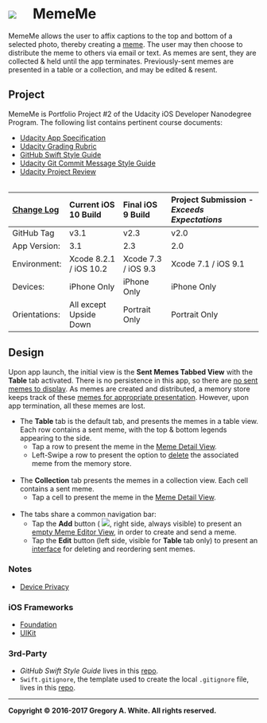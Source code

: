 # ![][AppIcon]&nbsp;&nbsp;&nbsp;&nbsp;&nbsp;MemeMe

MemeMe allows the user to affix captions to the top and bottom of a selected photo, thereby creating a [meme][Meme]. The user may then choose to distribute the meme to others via email or text.  As memes are sent, they are collected & held until the app terminates.  Previously-sent memes are presented in a table or a collection, and may be edited & resent.  

## Project

MemeMe is Portfolio Project #2 of the Udacity iOS Developer Nanodegree Program.  The following list contains pertinent course documents:

* [Udacity App Specification][AppSpec]
* [Udacity Grading Rubric][GradingRubric]
* [GitHub Swift Style Guide][SwiftStyleGuide]
* [Udacity Git Commit Message Style Guide][CommitMsgStyleGuide]
* [Udacity Project Review][ProjectReview]<br/><br/>

| [Change Log][ChangeLog] | Current iOS 10 Build   | Final iOS 9 Build   | Project Submission - ***Exceeds Expectations*** |
| :----------             | :-----------------     | :-------------      | :-------------                                  |
| GitHub Tag              | v3.1                   | v2.3                | v2.0                                            |
| App Version:            | 3.1                    | 2.3                 | 2.0                                             |
| Environment:            | Xcode 8.2.1 / iOS 10.2 | Xcode 7.3 / iOS 9.3 | Xcode 7.1 / iOS 9.1                             |
| Devices:                | iPhone Only            | iPhone Only         | iPhone Only                                     |
| Orientations:           | All except Upside Down | Portrait Only       | Portrait Only                                   |

## Design

Upon app launch, the initial view is the **Sent Memes Tabbed View** with the **Table** tab activated.  There is no persistence in this app, so there are [no sent memes to display][NoMemes].  As memes are created and distributed, a memory store keeps track of these [memes for appropriate presentation][SomeMemes]. However, upon app termination, all these memes are lost.

* The **Table** tab is the default tab, and presents the memes in a table view.  Each row contains a sent meme, with the top & bottom legends appearing to the side.
  - Tap a row to present the meme in the [Meme Detail View][MDV].
  - Left-Swipe a row to present the option to [delete][DeleteMeme] the associated meme from the memory store.<br/><br/>
* The **Collection** tab presents the memes in a collection view.  Each cell contains a sent meme.
  - Tap a cell to present the meme in the [Meme Detail View][MDV].<br/><br/>
* The tabs share a common navigation bar:
  - Tap the **Add** button (&nbsp;![][AddButton], right side, always visible) to present an [empty Meme Editor View][EmptyMEV], in order to create and send a meme.
  - Tap the **Edit** button (left side, visible for **Table** tab only) to present an [interface][TableEdit] for deleting and reordering sent memes.
 
### Notes

* [Device Privacy][DevicePrivacy]

### iOS Frameworks

* [Foundation][FDTN]
* [UIKit][UK]

### 3rd-Party

* *GitHub Swift Style Guide* lives in this [repo][StyleGuideRepo].
* `Swift.gitignore`, the template used to create the local `.gitignore` file, lives in this [repo][GitIgnoreRepo].

---
**Copyright © 2016-2017 Gregory A. White. All rights reserved.**



[AddButton]:            ./Paperwork/images/AddButtonIcon_15.png
[AppIcon]:              ./Paperwork/images/MemeMeAppIcon_80.png

[AppSpec]:              ./Paperwork/Udacity/UdacityAppSpecification.pdf
[CommitMsgStyleGuide]:  ./Paperwork/Udacity/UdacityGitCommitMessageStyleGuide.pdf
[GradingRubric]:        ./Paperwork/Udacity/UdacityGradingRubric.pdf
[ProjectReview]:        ./Paperwork/Udacity/UdacityProjectReview.pdf
[SwiftStyleGuide]:      ./Paperwork/Udacity/GitHubSwiftStyleGuide.pdf  

[ChangeLog]:            ./Paperwork/READMEFiles/ChangeLog.md
[DeleteMeme]:           ./Paperwork/READMEFiles/SwipeLeftOnRow.md
[EmptyMEV]:             ./Paperwork/READMEFiles/MemeEditorView.md
[MDV]:                  ./Paperwork/READMEFiles/MemeDetailView.md
[Meme]:                 ./Paperwork/READMEFiles/MemeDefinition.md
[NoMemes]:              ./Paperwork/READMEFiles/SentMemesEmpty.md
[DevicePrivacy]:        ./Paperwork/READMEFiles/Privacy.md
[SomeMemes]:            ./Paperwork/READMEFiles/SentMemesFull.md
[TableEdit]:            ./Paperwork/READMEFiles/TableEditMode.md

[FDTN]:                 ./Paperwork/READMEFiles/Foundation.md
[UK]:                   ./Paperwork/READMEFiles/UIKit.md 

[GitIgnoreRepo]:        https://github.com/github/gitignore
[StyleGuideRepo]:       https://github.com/github/swift-style-guide


